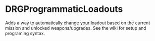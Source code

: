 # DRGProgrammaticLoadouts
Adds a way to automatically change your loadout based on the current mission and unlocked weapons/upgrades.
See the wiki for setup and programing syntax.
